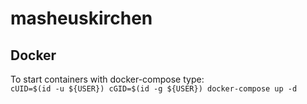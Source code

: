 # masheuskirchen

## Docker
To start containers with docker-compose type: <br/>
`cUID=$(id -u ${USER}) cGID=$(id -g ${USER}) docker-compose up -d`
